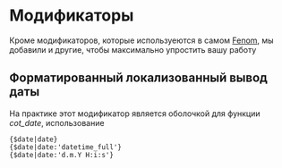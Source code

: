 Модификаторы
============

Кроме модификаторов, которые используеются в самом [Fenom](https://github.com/fenom-template/fenom/tree/master/docs/ru#Модификаторы), мы добавили и другие,
чтобы максимально упростить вашу работу

Форматированный локализованный вывод даты
-----------------------------------------
На практике этот модификатор является оболочкой для функции *cot_date*, использование

    {$date|date}
    {$date|date:'datetime_full'}
    {$date|date:'d.m.Y H:i:s'}
